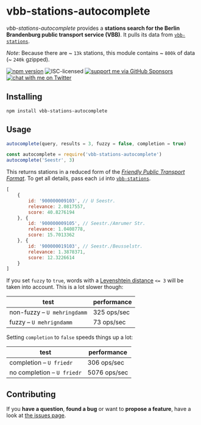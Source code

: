 # vbb-stations-autocomplete

*vbb-stations-autocomplete* provides a **stations search for the Berlin Brandenburg public transport service (VBB)**. It pulls its data from [`vbb-stations`](https://github.com/derhuerst/vbb-stations).

*Note*: Because there are ~ `13k` stations, this module contains ~ `800k` of data (~ `240k` gzipped).

[![npm version](https://img.shields.io/npm/v/vbb-stations-autocomplete.svg)](https://www.npmjs.com/package/vbb-stations-autocomplete)
![ISC-licensed](https://img.shields.io/github/license/derhuerst/vbb-stations-autocomplete.svg)
[![support me via GitHub Sponsors](https://img.shields.io/badge/support%20me-donate-fa7664.svg)](https://github.com/sponsors/derhuerst)
[![chat with me on Twitter](https://img.shields.io/badge/chat%20with%20me-on%20Twitter-1da1f2.svg)](https://twitter.com/derhuerst)


## Installing

```shell
npm install vbb-stations-autocomplete
```


## Usage

```js
autocomplete(query, results = 3, fuzzy = false, completion = true)
```

```javascript
const autocomplete = require('vbb-stations-autocomplete')
autocomplete('Seestr', 3)
```

This returns stations in a reduced form of the [*Friendly Public Transport Format*](https://github.com/public-transport/friendly-public-transport-format). To get all details, pass each `id` into [`vbb-stations`](https://github.com/derhuerst/vbb-stations).

```javascript
[
	{
		id: '900000009103', // U Seestr.
		relevance: 2.0817557,
		score: 40.8276194
	}, {
		id: '900000009105', // Seestr./Amrumer Str.
		relevance: 1.0408778,
		score: 15.7013362
	}, {
		id: '900000019103', // Seestr./Beusselstr.
		relevance: 1.3878371,
		score: 12.3226614
	}
]
```

If you set `fuzzy` to `true`, words with a [Levenshtein distance](https://en.wikipedia.org/wiki/Levenshtein_distance) `<= 3` will be taken into account. This is a lot slower though:

test | performance
-----|------------
non-fuzzy – `U mehringdamm` | 325 ops/sec
fuzzy – `U mehrigndamm` | 73 ops/sec


Setting `completion` to `false` speeds things up a lot:

test | performance
-----|------------
completion – `U friedr` | 306 ops/sec
no completion – `U friedr` | 5076 ops/sec

## Contributing

If you **have a question**, **found a bug** or want to **propose a feature**, have a look at [the issues page](https://github.com/derhuerst/vbb-stations-autocomplete/issues).
